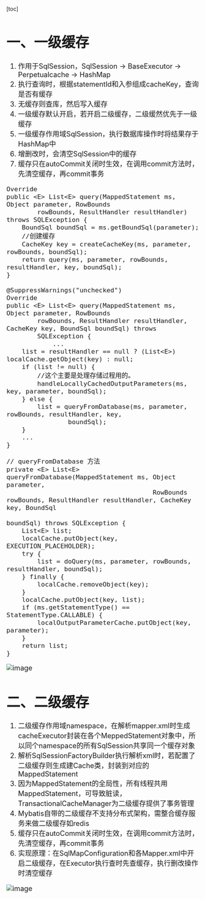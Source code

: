 [toc]
<font size=4>
# 一、一级缓存
1. 作用于SqlSession，SqlSession -> BaseExecutor -> Perpetualcache -> HashMap 
2. 执行查询时，根据statementId和入参组成cacheKey，查询是否有缓存
3. 无缓存则查库，然后写入缓存
4. 一级缓存默认开启，若开启二级缓存，二级缓然优先于一级缓存
5. 一级缓存作用域SqlSession，执行数据库操作时将结果存于HashMap中
6. 增删改时，会清空SqlSession中的缓存
7. 缓存只在autoCommit关闭时生效，在调用commit方法时，先清空缓存，再commit事务


```
Override
public <E> List<E> query(MappedStatement ms, Object parameter, RowBounds
        rowBounds, ResultHandler resultHandler) throws SQLException {
    BoundSql boundSql = ms.getBoundSql(parameter);
    //创建缓存
    CacheKey key = createCacheKey(ms, parameter, rowBounds, boundSql);
    return query(ms, parameter, rowBounds, resultHandler, key, boundSql);
}

@SuppressWarnings("unchecked")
Override
public <E> List<E> query(MappedStatement ms, Object parameter, RowBounds
        rowBounds, ResultHandler resultHandler, CacheKey key, BoundSql boundSql) throws
        SQLException {
            ...
    list = resultHandler == null ? (List<E>) localCache.getObject(key) : null;
    if (list != null) {
        //这个主要是处理存储过程用的。
        handleLocallyCachedOutputParameters(ms, key, parameter, boundSql);
    } else {
        list = queryFromDatabase(ms, parameter, rowBounds, resultHandler, key,
                boundSql);
    }
    ...
}

// queryFromDatabase 方法
private <E> List<E> queryFromDatabase(MappedStatement ms, Object parameter,
                                      RowBounds rowBounds, ResultHandler resultHandler, CacheKey key, BoundSql
                                              boundSql) throws SQLException {
    List<E> list;
    localCache.putObject(key, EXECUTION_PLACEHOLDER);
    try {
        list = doQuery(ms, parameter, rowBounds, resultHandler, boundSql);
    } finally {
        localCache.removeObject(key);
    }
    localCache.putObject(key, list);
    if (ms.getStatementType() == StatementType.CALLABLE) {
        localOutputParameterCache.putObject(key, parameter);
    }
    return list;
}
```


![image](https://note.youdao.com/yws/public/resource/c5be5802daf0385d18fbdfde57d959e9/xmlnote/B00FBC007A8545E59605BF0AEB6B0AB7/10895)




# 二、二级缓存
1. 二级缓存作用域namespace，在解析mapper.xml时生成cacheExecutor封装在各个MeppedStatement对象中，所以同个namespace的所有SqlSession共享同一个缓存对象
2. 解析SqlSessionFactoryBuilder执行解析xml时，若配置了二级缓存则生成建Cache类，封装到对应的MappedStatement
3. 因为MappedStatement的全局性，所有线程共用MappedStatement，可导致脏读，TransactionalCacheManager为二级缓存提供了事务管理
4. Mybatis自带的二级缓存不支持分布式架构，需整合缓存服务来做二级缓存如redis
5. 缓存只在autoCommit关闭时生效，在调用commit方法时，先清空缓存，再commit事务
6. 实现原理：在SqlMapConfiguration和各Mapper.xml中开启二级缓存，在Executor执行查时先查缓存，执行删改操作时清空缓存
    <settings>
       <setting name="cacheEnabled" value="true"/>
    </settings>

![image](https://note.youdao.com/yws/public/resource/c5be5802daf0385d18fbdfde57d959e9/xmlnote/8C405F15866349F5B225D32DE6B7ADB0/10897)
</font>
